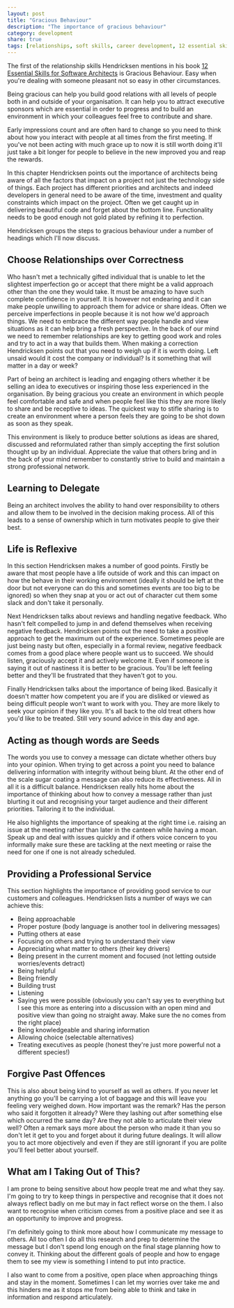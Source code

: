 ```yaml
---
layout: post
title: "Gracious Behaviour"
description: "The importance of gracious behaviour"
category: development 
share: true
tags: [relationships, soft skills, career development, 12 essential skills]
---
```

The first of the relationship skills Hendricksen mentions in his book <a href="http://www.amazon.co.uk/12-Essential-Skills-Software-Architects/dp/0321717295" target="_blank">12 Essential Skills for Software Architects</a> is Gracious Behaviour. Easy when you're dealing with someone pleasant not so easy in other circumstances. 

Being gracious can help you build good relations with all levels of people both in and outside of your organisation. It can help you to attract executive sponsors which are essential in order to progress and to build an environment in which your colleagues feel free to contribute and share. 

Early impressions count and are often hard to change so you need to think about how you interact with people at all times from the first meeting. If you've not been acting with much grace up to now it is still worth doing it'll just take a bit longer for people to believe in the new improved you and reap the rewards. 

In this chapter Hendricksen points out the importance of architects being aware of all the factors that impact on a project not just the technology side of things. Each project has different priorities and architects and indeed developers in general need to be aware of the time, investment and quality constraints which impact on the project. Often we get caught up in delivering beautiful code and forget about the bottom line. Functionality needs to be good enough not gold plated by refining it to perfection. 

Hendricksen groups the steps to gracious behaviour under a number of headings which I'll now discuss. 

## Choose Relationships over Correctness 

Who hasn't met a technically gifted individual that is unable to let the slightest imperfection go or accept that there might be a valid approach other than the one they would take. It must be amazing to have such complete confidence in yourself. It is however not endearing and it can make people unwilling to approach them for advice or share ideas. Often we perceive imperfections in people because it is not how we'd approach things. We need to embrace the different way people handle and view situations as it can help bring a fresh perspective. In the back of our mind we need to remember relationships are key to getting good work and roles and try to act in a way that builds them. When making a correction Hendricksen points out that you need to weigh up if it is worth doing. Left unsaid would it cost the company or individual? Is it something that will matter in a day or week? 

Part of being an architect is leading and engaging others whether it be selling an idea to executives or inspiring those less experienced in the organisation. By being gracious you create an environment in which people feel comfortable and safe and when people feel like this they are more likely to share and be receptive to ideas. The quickest way to stifle sharing is to create an environment where a person feels they are going to be shot down as soon as they speak. 

This environment is likely to produce better solutions as ideas are shared, discussed and reformulated rather than simply accepting the first solution thought up by an individual. Appreciate the value that others bring and in the back of your mind remember to constantly strive to build and maintain a strong professional network. 

## Learning to Delegate 

Being an architect involves the ability to hand over responsibility to others and allow them to be involved in the decision making process. All of this leads to a sense of ownership which in turn motivates people to give their best. 

## Life is Reflexive 

In this section Hendricksen makes a number of good points. Firstly be aware that most people have a life outside of work and this can impact on how the behave in their working environment (ideally it should be left at the door but not everyone can do this and sometimes events are too big to be ignored) so when they snap at you or act out of character cut them some slack and don't take it personally. 

Next Hendricksen talks about reviews and handling negative feedback. Who hasn't felt compelled to jump in and defend themselves when receiving negative feedback. Hendricksen points out the need to take a positive approach to get the maximum out of the experience. Sometimes people are just being nasty but often, especially in a formal review, negative feedback comes from a good place where people want us to succeed. We should listen, graciously accept it and actively welcome it. Even if someone is saying it out of nastiness it is better to be gracious. You'll be left feeling better and they'll be frustrated that they haven't got to you. 

Finally Hendricksen talks about the importance of being liked. Basically it doesn't matter how competent you are if you are disliked or viewed as being difficult people won't want to work with you. They are more likely to seek your opinion if they like you. It's all back to the old treat others how you'd like to be treated. Still very sound advice in this day and age. 

## Acting as though words are Seeds  

The words you use to convey a message can dictate whether others buy into your opinion. When trying to get across a point you need to balance delivering information with integrity without being blunt. At the other end of the scale sugar coating a message can also reduce its effectiveness. All in all it is a difficult balance. Hendricksen really hits home about the importance of thinking about how to convey a message rather than just blurting it out and recognising your target audience and their different priorities. Tailoring it to the individual. 

He also highlights the importance of speaking at the right time i.e. raising an issue at the meeting rather than later in the canteen while having a moan. Speak up and deal with issues quickly and if others voice concern to you informally make sure these are tackling at the next meeting or raise the need for one if one is not already scheduled. 

## Providing a Professional Service 

This section highlights the importance of providing good service to our customers and colleagues. Hendricksen lists a number of ways we can achieve this: 

+ Being approachable 
+ Proper posture (body language is another tool in delivering messages) 
+ Putting others at ease 
+ Focusing on others and trying to understand their view 
+ Appreciating what matter to others (their key drivers) 
+ Being present in the current moment and focused (not letting outside worries/events detract) 
+ Being helpful 
+ Being friendly 
+ Building trust 
+ Listening 
+ Saying yes were possible (obviously you can't say yes to everything but I see this more as entering into a discussion with an open mind and positive view than going no straight away. Make sure the no comes from the right place) 
+ Being knowledgeable and sharing information 
+ Allowing choice (selectable alternatives) 
+ Treating executives as people (honest they're just more powerful not a different species!) 

## Forgive Past Offences 

This is also about being kind to yourself as well as others. If you never let anything go you'll be carrying a lot of baggage and this will leave you feeling very weighed down. How important was the remark? Has the person who said it forgotten it already? Were they lashing out after something else which occurred the same day? Are they not able to articulate their view well? Often a remark says more about the person who made it than you so don't let it get to you and forget about it during future dealings. It will allow you to act more objectively and even if they are still ignorant if you are polite you'll feel better about yourself. 

## What am I Taking Out of This? 

I am prone to being sensitive about how people treat me and what they say. I'm going to try to keep things in perspective and recognise that it does not always reflect badly on me but may in fact reflect worse on the them. I also want to recognise when criticism comes from a positive place and see it as an opportunity to improve and progress.

I'm definitely going to think more about how I communicate my message to others. All too often I do all this research and prep to determine the message but I don't spend long enough on the final stage planning how to convey it. Thinking about the different goals of people and how to engage them to see my view is something I intend to put into practice. 

I also want to come from a positive, open place when approaching things and stay in the moment. Sometimes I can let my worries over take me and this hinders me as it stops me from being able to think and take in information and respond articulately. 

